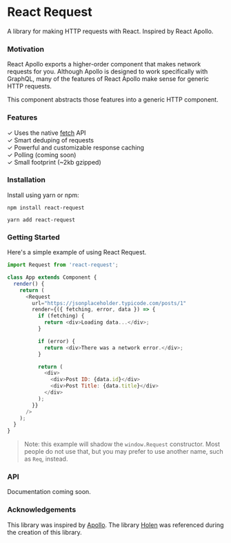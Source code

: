# React Request

A library for making HTTP requests with React. Inspired by React Apollo.

### Motivation

React Apollo exports a higher-order component that makes network requests for
you. Although Apollo is designed to work specifically with GraphQL, many of the
features of React Apollo make sense for generic HTTP requests.

This component abstracts those features into a generic HTTP component.

### Features

✓ Uses the native [fetch](https://developer.mozilla.org/en-US/docs/Web/API/Fetch_API) API  
✓ Smart deduping of requests  
✓ Powerful and customizable response caching  
✓ Polling (coming soon)  
✓ Small footprint (~2kb gzipped)

### Installation

Install using yarn or npm:

```
npm install react-request

yarn add react-request
```

### Getting Started

Here's a simple example of using React Request.

```js
import Request from 'react-request';

class App extends Component {
  render() {
    return (
      <Request
        url="https://jsonplaceholder.typicode.com/posts/1"
        render={({ fetching, error, data }) => {
          if (fetching) {
            return <div>Loading data...</div>;
          }

          if (error) {
            return <div>There was a network error.</div>;
          }

          return (
            <div>
              <div>Post ID: {data.id}</div>
              <div>Post Title: {data.title}</div>
            </div>
          );
        }}
      />
    );
  }
}
```

> Note: this example will shadow the `window.Request` constructor. Most people
> do not use that, but you may prefer to use another name, such as `Req`, instead.

### API

Documentation coming soon.

### Acknowledgements

This library was inspired by [Apollo](https://www.apollographql.com). The
library [Holen](https://github.com/tkh44/holen) was referenced during the
creation of this library.
